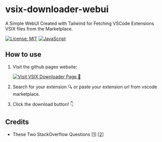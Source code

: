 # vsix-downloader-webui

A Simple WebUI Created with Tailwind for Fetching VSCode Extensions VSIX files from the Marketplace.

[![License: MIT](https://img.shields.io/badge/License-MIT-yellow.svg)](https://opensource.org/licenses/MIT)
[![JavaScript](https://shields.io/badge/JavaScript-F7DF1E?logo=JavaScript&logoColor=000&style=flat-square)](https://www.javascript.com)

## How to use

1. Visit the github pages website:

    [![Visit VSIX Downloader Page 🔌](https://img.shields.io/badge/VSIX%20Downloader%20🔌-8A2BE2)](https://cypherpunksamurai.github.io/vsix-downloader-webui//)


3. Search for your extension 🔍 or paste your extension url from vscode marketplace.

4. Click the download button! 👇

## Credits
- These Two StackOverflow Questions [\[1\]](https://stackoverflow.com/questions/37071388/how-can-i-install-visual-studio-code-extensions-offline/68078721#68078721) [\[2\]](https://stackoverflow.com/questions/79359919/how-can-i-manually-download-vsix-files-now-that-the-vs-code-marketplace-no-long)
